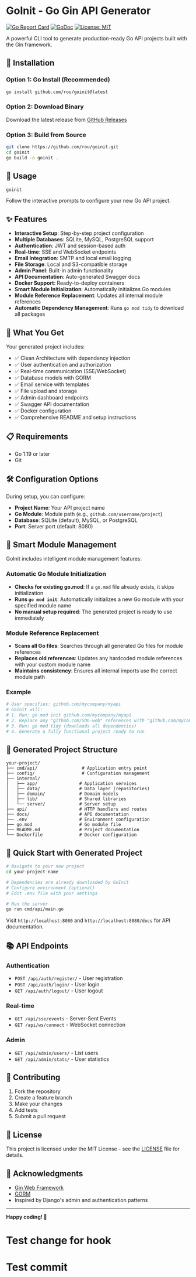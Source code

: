 # GoInit - Go Gin API Generator

[![Go Report Card](https://goreportcard.com/badge/github.com/rou/goinit)](https://goreportcard.com/report/github.com/rou/goinit)
[![GoDoc](https://godoc.org/github.com/rou/goinit?status.svg)](https://godoc.org/github.com/rou/goinit)
[![License: MIT](https://img.shields.io/badge/License-MIT-yellow.svg)](https://opensource.org/licenses/MIT)

A powerful CLI tool to generate production-ready Go API projects built with the Gin framework.

## 🚀 Installation

### Option 1: Go Install (Recommended)

```bash
go install github.com/rou/goinit@latest
```

### Option 2: Download Binary

Download the latest release from [GitHub Releases](https://github.com/rou/goinit/releases)

### Option 3: Build from Source

```bash
git clone https://github.com/rou/goinit.git
cd goinit
go build -o goinit .
```

## 📖 Usage

```bash
goinit
```

Follow the interactive prompts to configure your new Go API project.

## ✨ Features

- **Interactive Setup**: Step-by-step project configuration
- **Multiple Databases**: SQLite, MySQL, PostgreSQL support
- **Authentication**: JWT and session-based auth
- **Real-time**: SSE and WebSocket endpoints
- **Email Integration**: SMTP and local email logging
- **File Storage**: Local and S3-compatible storage
- **Admin Panel**: Built-in admin functionality
- **API Documentation**: Auto-generated Swagger docs
- **Docker Support**: Ready-to-deploy containers
- **Smart Module Initialization**: Automatically initializes Go modules
- **Module Reference Replacement**: Updates all internal module references
- **Automatic Dependency Management**: Runs `go mod tidy` to download all packages

## 🎯 What You Get

Your generated project includes:

- ✅ Clean Architecture with dependency injection
- ✅ User authentication and authorization
- ✅ Real-time communication (SSE/WebSocket)
- ✅ Database models with GORM
- ✅ Email service with templates
- ✅ File upload and storage
- ✅ Admin dashboard endpoints
- ✅ Swagger API documentation
- ✅ Docker configuration
- ✅ Comprehensive README and setup instructions

## 📋 Requirements

- Go 1.19 or later
- Git

## 🛠️ Configuration Options

During setup, you can configure:

- **Project Name**: Your API project name
- **Go Module**: Module path (e.g., `github.com/username/project`)
- **Database**: SQLite (default), MySQL, or PostgreSQL
- **Port**: Server port (default: 8080)

## 🔧 Smart Module Management

GoInit includes intelligent module management features:

### Automatic Go Module Initialization

- **Checks for existing go.mod**: If a `go.mod` file already exists, it skips initialization
- **Runs `go mod init`**: Automatically initializes a new Go module with your specified module name
- **No manual setup required**: The generated project is ready to use immediately

### Module Reference Replacement

- **Scans all Go files**: Searches through all generated Go files for module references
- **Replaces old references**: Updates any hardcoded module references with your custom module name
- **Maintains consistency**: Ensures all internal imports use the correct module path

### Example

```bash
# User specifies: github.com/mycompany/myapi
# GoInit will:
# 1. Run: go mod init github.com/mycompany/myapi
# 2. Replace any "github.com/SOG-web" references with "github.com/mycompany/myapi"
# 3. Run: go mod tidy (downloads all dependencies)
# 4. Generate a fully functional project ready to run
```

## 📁 Generated Project Structure

```
your-project/
├── cmd/api/                 # Application entry point
├── config/                  # Configuration management
├── internal/
│   ├── app/                # Application services
│   ├── data/               # Data layer (repositories)
│   ├── domain/             # Domain models
│   ├── lib/                # Shared libraries
│   └── server/             # Server setup
├── api/                    # HTTP handlers and routes
├── docs/                   # API documentation
├── .env                    # Environment configuration
├── go.mod                  # Go module file
├── README.md               # Project documentation
└── Dockerfile              # Docker configuration
```

## 🚀 Quick Start with Generated Project

```bash
# Navigate to your new project
cd your-project-name

# Dependencies are already downloaded by GoInit
# Configure environment (optional)
# Edit .env file with your settings

# Run the server
go run cmd/api/main.go
```

Visit `http://localhost:8080` and `http://localhost:8080/docs` for API documentation.

## 📚 API Endpoints

### Authentication

- `POST /api/auth/register/` - User registration
- `POST /api/auth/login/` - User login
- `GET /api/auth/logout/` - User logout

### Real-time

- `GET /api/sse/events` - Server-Sent Events
- `GET /api/ws/connect` - WebSocket connection

### Admin

- `GET /api/admin/users/` - List users
- `GET /api/admin/stats/` - User statistics

## 🤝 Contributing

1. Fork the repository
2. Create a feature branch
3. Make your changes
4. Add tests
5. Submit a pull request

## 📄 License

This project is licensed under the MIT License - see the [LICENSE](LICENSE) file for details.

## 🙏 Acknowledgments

- [Gin Web Framework](https://gin-gonic.com/)
- [GORM](https://gorm.io/)
- Inspired by Django's admin and authentication patterns

---

**Happy coding! 🎉**

# Test change for hook

# Test commit
